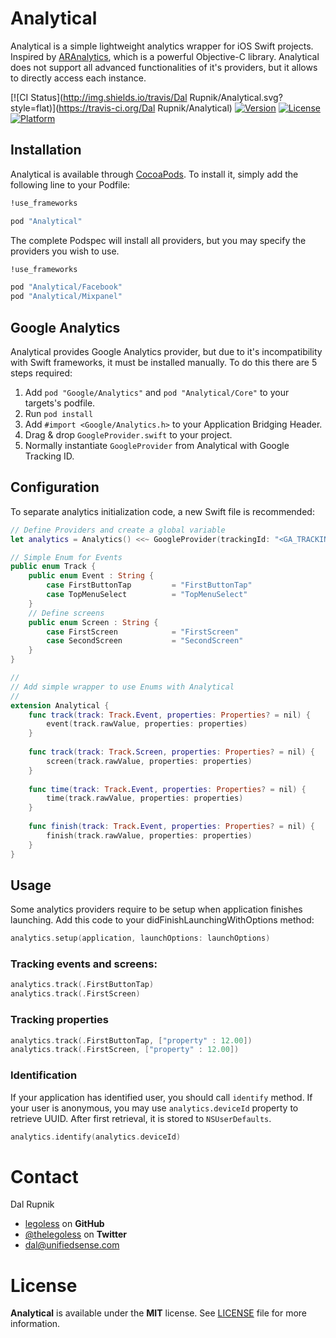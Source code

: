 # Analytical

Analytical is a simple lightweight analytics wrapper for iOS Swift projects. Inspired by [ARAnalytics](https://github.com/orta/ARAnalytics), which is a powerful Objective-C library. Analytical does not support all advanced functionalities of it's providers, but it allows to directly access each instance.


[![CI Status](http://img.shields.io/travis/Dal Rupnik/Analytical.svg?style=flat)](https://travis-ci.org/Dal Rupnik/Analytical)
[![Version](https://img.shields.io/cocoapods/v/Analytical.svg?style=flat)](http://cocoapods.org/pods/Analytical)
[![License](https://img.shields.io/cocoapods/l/Analytical.svg?style=flat)](http://cocoapods.org/pods/Analytical)
[![Platform](https://img.shields.io/cocoapods/p/Analytical.svg?style=flat)](http://cocoapods.org/pods/Analytical)


## Installation

Analytical is available through [CocoaPods](http://cocoapods.org). To install
it, simply add the following line to your Podfile:

```ruby
!use_frameworks

pod "Analytical"
```

The complete Podspec will install all providers, but you may specify the providers you wish to use.

```ruby
!use_frameworks

pod "Analytical/Facebook"
pod "Analytical/Mixpanel"
```

## Google Analytics

Analytical provides Google Analytics provider, but due to it's incompatibility with Swift frameworks, it must be installed manually. To do this there are 5 steps required:

1. Add `pod "Google/Analytics"` and `pod "Analytical/Core"` to your targets's podfile.
2. Run `pod install`
3. Add `#import <Google/Analytics.h>` to your Application Bridging Header.
4. Drag & drop `GoogleProvider.swift` to your project.
5. Normally instantiate `GoogleProvider` from Analytical with Google Tracking ID.

## Configuration

To separate analytics initialization code, a new Swift file is recommended:

```swift
// Define Providers and create a global variable
let analytics = Analytics() <<~ GoogleProvider(trackingId: "<GA_TRACKING_ID>") <<~ MixpanelProvider(token: "<MIXPANEL_TOKEN>") <<~ FacebookProvider()

// Simple Enum for Events
public enum Track {
    public enum Event : String {
        case FirstButtonTap         = "FirstButtonTap"
        case TopMenuSelect          = "TopMenuSelect"
    }
    // Define screens
    public enum Screen : String {
        case FirstScreen            = "FirstScreen"
        case SecondScreen           = "SecondScreen"
    }
}

//
// Add simple wrapper to use Enums with Analytical
//
extension Analytical {
    func track(track: Track.Event, properties: Properties? = nil) {
        event(track.rawValue, properties: properties)
    }
    
    func track(track: Track.Screen, properties: Properties? = nil) {
        screen(track.rawValue, properties: properties)
    }
    
    func time(track: Track.Event, properties: Properties? = nil) {
        time(track.rawValue, properties: properties)
    }
    
    func finish(track: Track.Event, properties: Properties? = nil) {
        finish(track.rawValue, properties: properties)
    }
}
```

## Usage

Some analytics providers require to be setup when application finishes launching. Add this code to your didFinishLaunchingWithOptions method:

```swift
analytics.setup(application, launchOptions: launchOptions)
```

### Tracking events and screens:

```swift
analytics.track(.FirstButtonTap)
analytics.track(.FirstScreen)
```

### Tracking properties

```swift
analytics.track(.FirstButtonTap, ["property" : 12.00])
analytics.track(.FirstScreen, ["property" : 12.00])
```

### Identification

If your application has identified user, you should call `identify` method. If your user is anonymous, you may use `analytics.deviceId` property to retrieve UUID. After first retrieval, it is stored to `NSUserDefaults`.

```swift
analytics.identify(analytics.deviceId)
```


Contact
======

Dal Rupnik

- [legoless](https://github.com/legoless) on **GitHub**
- [@thelegoless](https://twitter.com/thelegoless) on **Twitter**
- [dal@unifiedsense.com](mailto:dal@unifiedsense.com)

License
======

**Analytical** is available under the **MIT** license. See [LICENSE](https://github.com/Legoless/Analytical/blob/master/LICENSE) file for more information.

